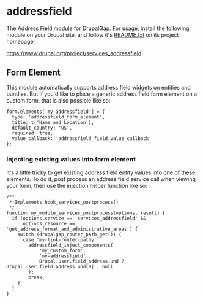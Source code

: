 addressfield
============

The Address Field module for DrupalGap. For usage, install the following module
on your Drupal site, and follow it's [README.txt](http://cgit.drupalcode.org/services_addressfield/tree/README.txt) on its project homepage:

https://www.drupal.org/project/services_addressfield

## Form Element

This module automatically supports address field widgets on entities and bundles. But if you'd like to place a generic
address field form element on a custom form, that is also possible like so:

```
form.elements['my-addressfield'] = {
  type: 'addressfield_form_element',
  title: t('Name and Location'),
  default_country: 'US',
  required: true,
  value_callback: 'addressfield_field_value_callback'
};
```

### Injecting existing values into form element
It's a little tricky to get existing address field entity values into one of these elements. To do it, post process an address field service call when viewing your form, then use the injection helper function like so:
```
/**
 * Implements hook_services_postprocess()
 */
function my_module_services_postprocess(options, result) {
  if (options.service == 'services_addressfield' &&
      options.resource == 'get_address_format_and_administrative_areas') {
    switch (drupalgap_router_path_get()) {
      case 'my-link-router-pathy':
        addressfield_inject_components(
            'my_custom_form',
            'my-addressfield',
            Drupal.user.field_address.und ? Drupal.user.field_address.und[0] : null
        );
        break;
    }
  }
}
```
